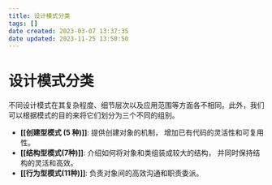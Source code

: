 ```yaml
---
title: 设计模式分类
tags: []
date created: 2023-03-07 13:37:35
date updated: 2023-11-25 13:50:50
---
```


# 设计模式分类

不同设计模式在其复杂程度、细节层次以及应用范围等方面各不相同。此外，我们可以根据模式的目的来将它们划分为三个不同的组别。

- **[[创建型模式 (5 种)]]**: 提供创建对象的机制， 增加已有代码的灵活性和可复用性。
- **[[结构型模式(7种)]]**: 介绍如何将对象和类组装成较大的结构， 并同时保持结构的灵活和高效。
- **[[行为型模式(11种)]]**: 负责对象间的高效沟通和职责委派。
